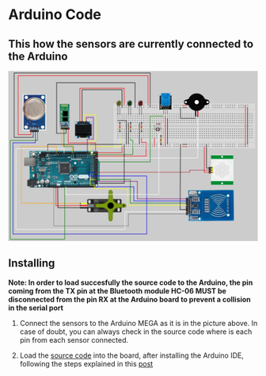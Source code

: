 # Arduino Code

## This how the sensors are currently connected to the Arduino
![My Image](../Docs/img/ArduinoConnections.jpg)

## Installing

**Note: In order to load succesfully the source code to the Arduino, the pin coming from the TX pin at the Bluetooth module HC-06 MUST be disconnected from the pin RX at the Arduino board to prevent a collision in the serial port**

1. Connect the sensors to the Arduino MEGA as it is in the picture above. In case of doubt, you can always check in the source code where is each pin from each sensor connected.

2. Load the [source code](/Arduino/TESTv4%20-%20Final/TESTv4%20-%20Final.ino) into the board, after installing the Arduino IDE, following the steps explained in this [post](https://support.arduino.cc/hc/en-us/articles/4733418441116-Upload-a-sketch-in-Arduino-IDE)